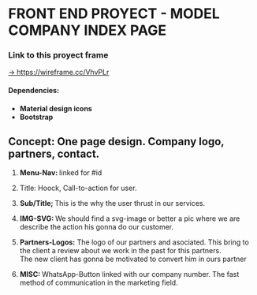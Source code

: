 <h1>FRONT END PROYECT - MODEL COMPANY INDEX PAGE </h1>

<h3>Link to this proyect frame</h3>
<a href="https://wireframe.cc/VhvPLr"> -> https://wireframe.cc/VhvPLr </a>


<h4>Dependencies:<h4>
<ul>
<li>Material design icons</li>
<li>Bootstrap</li>
</ul>

<h2>Concept: One page design. Company logo, partners, contact.</h2>

<ol>
  
<li><p><strong> Menu-Nav: </strong>linked for #id</p></li>

<li><p<strong> Title: </strong>Hoock, Call-to-action for user.</p></li>

<li><p><strong> Sub/Title; </strong>This is the why the user thrust in our services.</p></li>

<li><p><strong> IMG-SVG: </strong>We should find a svg-image or better a pic where we are describe the action his gonna do our customer.</p></li>

<li><p><strong> Partners-Logos:</strong> The logo of our partners and asociated. This bring to the client a review about we work in the past for this partners.<br>
The new client has gonna be motivated to convert him in ours partner</p></li>

<li><p><strong> MISC: </strong>WhatsApp-Button linked with our company number. The fast method of communication in the marketing field.</p></li>

</ol>
